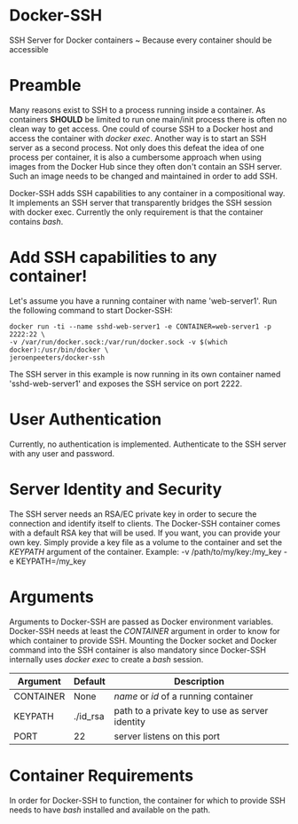 # Docker-SSH
SSH Server for Docker containers  ~ Because every container should be accessible

# Preamble
Many reasons exist to SSH to a process running inside a container. As containers **SHOULD** be limited to run 
one main/init process there is often no clean way to get access. One could of course SSH to a Docker host and 
access the container with *docker exec*. Another way is to start an SSH server as a second process. Not only does
this defeat the idea of one process per container, it is also a cumbersome approach when using images from the Docker
Hub since they often don't contain an SSH server. Such an image needs to be changed and maintained in order to add
SSH.

Docker-SSH adds SSH capabilities to any container in a compositional way. It implements an SSH server that transparently
bridges the SSH session with docker exec. Currently the only requirement is that the container contains *bash*.

# Add SSH capabilities to any container!
Let's assume you have a running container with name 'web-server1'. Run the following command to start Docker-SSH:

    docker run -ti --name sshd-web-server1 -e CONTAINER=web-server1 -p 2222:22 \
    -v /var/run/docker.sock:/var/run/docker.sock -v $(which docker):/usr/bin/docker \
    jeroenpeeters/docker-ssh
    
The SSH server in this example is now running in its own container named 'sshd-web-server1' and exposes the SSH 
service on port 2222.

# User Authentication
Currently, no authentication is implemented. Authenticate to the SSH server with any user and password.

# Server Identity and Security
The SSH server needs an RSA/EC private key in order to secure the connection and identify itself to clients.
The Docker-SSH container comes with a default RSA key that will be used. If you want, you can provide your own
key. Simply provide a key file as a volume to the container and set the *KEYPATH* argument of the container.
Example: -v /path/to/my/key:/my_key -e KEYPATH=/my_key

# Arguments
Arguments to Docker-SSH are passed as Docker environment variables. Docker-SSH needs at least the *CONTAINER* 
argument in order to know for which container to provide SSH. Mounting the Docker socket and Docker command into
the SSH container is also mandatory since Docker-SSH internally uses *docker exec* to create a *bash* session.

Argument  | Default  | Description
----------|----------|------------------------------------------------------
CONTAINER | None     | *name* or *id* of a running container
KEYPATH   | ./id_rsa | path to a private key to use as server identity
PORT      | 22       | server listens on this port

# Container Requirements
In order for Docker-SSH to function, the container for which to provide SSH needs to have *bash* installed and available on the path.

